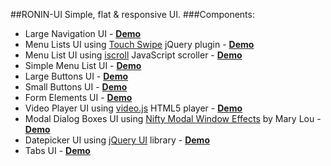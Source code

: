 ##RONIN-UI
Simple, flat & responsive UI.
###Components:
* Large Navigation UI - <strong><a href="http://milanpetrovic.github.io/RONIN-UI/nav_large/">Demo</a></strong>
* Menu Lists UI using <a href="https://github.com/mattbryson/TouchSwipe-Jquery-Plugin">Touch Swipe</a> jQuery plugin - <strong><a href="http://milanpetrovic.github.io/RONIN-UI/nav_list/menu1.html">Demo</a></strong>
* Menu List UI using <a href="https://github.com/cubiq/iscroll">iscroll</a> JavaScript scroller - <strong><a href="http://milanpetrovic.github.io/RONIN-UI/nav_list/menu2.html">Demo</a></strong>
* Simple Menu List UI - <strong><a href="http://milanpetrovic.github.io/RONIN-UI/simple_nav_list/">Demo</a></strong>
* Large Buttons UI - <strong><a href="http://milanpetrovic.github.io/RONIN-UI/buttons/large.html">Demo</a></strong>
* Small Buttons UI - <strong><a href="http://milanpetrovic.github.io/RONIN-UI/buttons/small.html">Demo</a></strong>
* Form Elements UI - <strong><a href="http://milanpetrovic.github.io/RONIN-UI/form/">Demo</a></strong>
* Video Player UI using <a href="https://github.com/videojs/video.js">video.js</a> HTML5 player - <strong><a href="http://milanpetrovic.github.io/RONIN-UI/video_player/">Demo</a></strong>
* Modal Dialog Boxes UI using <a href="http://tympanus.net/codrops/2013/06/25/nifty-modal-window-effects/">Nifty Modal Window Effects</a> by Mary Lou - <strong><a href="http://milanpetrovic.github.io/RONIN-UI/modal_dialog/">Demo</a></strong>
* Datepicker UI using <a href="http://jqueryui.com/">jQuery UI</a> library - <strong><a href="http://milanpetrovic.github.io/RONIN-UI/datepicker/">Demo</a></strong>
* Tabs UI - <strong><a href="http://milanpetrovic.github.io/RONIN-UI/tab/">Demo</a></strong>
